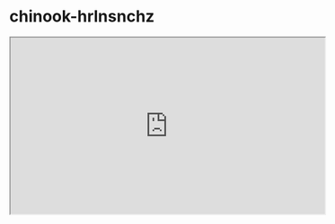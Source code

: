 # chinook-hrlnsnchz

<iframe width="560" height="315" src='https://dbdiagram.io/embed/60abd282b29a09603d164c24'> </iframe>
